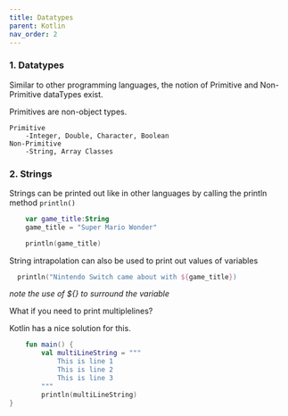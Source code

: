 ```yaml
---
title: Datatypes
parent: Kotlin
nav_order: 2
---
```


### 1. Datatypes

Similar to other programming languages, the notion of Primitive and Non-Primitive dataTypes exist.

Primitives are non-object types.

    Primitive
        -Integer, Double, Character, Boolean
    Non-Primitive
        -String, Array Classes


### 2. Strings

Strings can be printed out like in other languages by calling the println method 
`println()`

```kotlin
    var game_title:String
    game_title = "Super Mario Wonder"

    println(game_title)
```

String intrapolation can also be used to print out values of variables

```kotlin
  println("Nintendo Switch came about with ${game_title})  
```

_note the use of ${} to surround the variable_

What if you need to print multiplelines?

Kotlin has a nice solution for this.

```kotlin
    fun main() {
        val multiLineString = """
            This is line 1
            This is line 2
            This is line 3
        """
        println(multiLineString)
}

```


   
